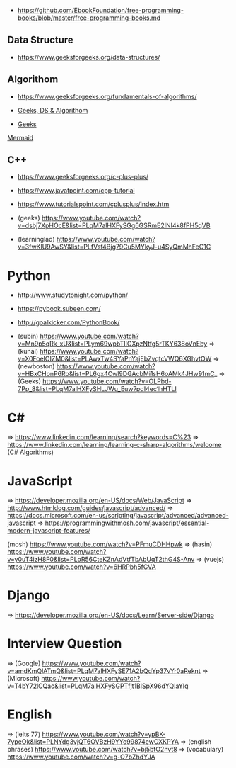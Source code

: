 
 * https://github.com/EbookFoundation/free-programming-books/blob/master/free-programming-books.md

 ## Data Structure

  * https://www.geeksforgeeks.org/data-structures/
  
 ## Algorithom
  
  * https://www.geeksforgeeks.org/fundamentals-of-algorithms/
  
  * [Geeks, DS & Algorithom](https://www.youtube.com/watch?v=AfxHGNRtFac&list=PLqM7alHXFySE_Pxx_HsUSZGwiLpv9ziWA/)
  * [Geeks](https://www.youtube.com/watch?v=xtfj4-r_Ahs&list=PLqM7alHXFySEQDk2MDfbwEdjd2svVJH9p/)
  
  [Mermaid](https://mermaidjs.github.io/)
  
 ## C++
  
  * https://www.geeksforgeeks.org/c-plus-plus/
  * https://www.javatpoint.com/cpp-tutorial
  * https://www.tutorialspoint.com/cplusplus/index.htm
  
  * (geeks) https://www.youtube.com/watch?v=dsbj7XpHOcE&list=PLqM7alHXFySGg6GSRmE2INI4k8fPH5qVB
  * (learninglad) https://www.youtube.com/watch?v=3fwKlU9AwSY&list=PLfVsf4Bjg79Cu5MYkyJ-u4SyQmMhFeC1C

 # Python

  * http://www.studytonight.com/python/
  * https://pybook.subeen.com/
  * http://goalkicker.com/PythonBook/
  
  * (subin) https://www.youtube.com/watch?v=Mn9p5qRk_xU&list=PLym69wpbTIIGXpzNtfg5rTKY638oVnEby
  => (kunal) https://www.youtube.com/watch?v=X0FoelOIZM0&list=PLAwxTw4SYaPnYajEbZvqtcVWQ6XGhvtOW
  => (newboston) https://www.youtube.com/watch?v=HBxCHonP6Ro&list=PL6gx4Cwl9DGAcbMi1sH6oAMk4JHw91mC_
  => (Geeks) https://www.youtube.com/watch?v=OLPbd-7Pp_8&list=PLqM7alHXFySHLJWu_Euw7pdI4ec1hHTLI
  
 # C#
  
  => https://www.linkedin.com/learning/search?keywords=C%23
  => https://www.linkedin.com/learning/learning-c-sharp-algorithms/welcome (C# Algorithms)
  
 # JavaScript

  => https://developer.mozilla.org/en-US/docs/Web/JavaScript
  => http://www.htmldog.com/guides/javascript/advanced/
  => https://docs.microsoft.com/en-us/scripting/javascript/advanced/advanced-javascript
  => https://programmingwithmosh.com/javascript/essential-modern-javascript-features/
  
  (mosh)  https://www.youtube.com/watch?v=PFmuCDHHpwk
  => (hasin) https://www.youtube.com/watch?v=y0uT4izH8F0&list=PLoR56CteKZnAdVtfTbAbUqT2thG4S-Anv
  => (vuejs) https://www.youtube.com/watch?v=6HRPbh5fCVA
  
 # Django

  => https://developer.mozilla.org/en-US/docs/Learn/Server-side/Django
  
 # Interview Question
  
  => (Google) https://www.youtube.com/watch?v=amdKmQlATmQ&list=PLqM7alHXFySE71A2bQdYp37vYr0aReknt
  => (Microsoft) https://www.youtube.com/watch?v=T4bY72lCQac&list=PLqM7alHXFySGPTfjt1BlSpX96dYQIaYIq
  
 # English

 => (ielts 77) https://www.youtube.com/watch?v=ypBK-7ypeOk&list=PLNYdg3vjQT6OVBzH9YYo99874ewOXKPYA
 => (english phrases) https://www.youtube.com/watch?v=bj5btO2nvt8
 => (vocabulary) https://www.youtube.com/watch?v=g-O7bZhdYJA
  
